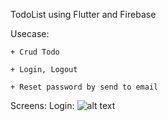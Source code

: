TodoList using Flutter and Firebase

Usecase:

    + Crud Todo
    
    + Login, Logout
    
    + Reset password by send to email

Screens:
Login:
    ![alt text](https://drive.google.com/file/d/1krItkgOoht1RS-rTPyMryfOWmsCPrYvs/view?usp=share_link)

